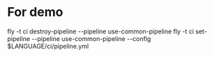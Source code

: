 # For demo

fly -t ci destroy-pipeline --pipeline use-common-pipeline
fly -t ci set-pipeline --pipeline use-common-pipeline --config $LANGUAGE/ci/pipeline.yml
